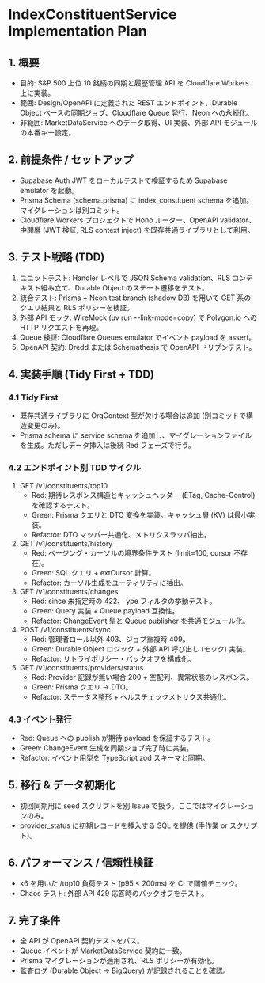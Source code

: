 ﻿# IndexConstituentService Implementation Plan

## 1. 概要
- 目的: S&P 500 上位 10 銘柄の同期と履歴管理 API を Cloudflare Workers 上に実装。
- 範囲: Design/OpenAPI に定義された REST エンドポイント、Durable Object ベースの同期ジョブ、Cloudflare Queue 発行、Neon への永続化。
- 非範囲: MarketDataService へのデータ取得、UI 実装、外部 API モジュールの本番キー設定。

## 2. 前提条件 / セットアップ
- Supabase Auth JWT をローカルテストで検証するため Supabase emulator を起動。
- Prisma Schema (schema.prisma) に index_constituent schema を追加。マイグレーションは別コミット。
- Cloudflare Workers プロジェクトで Hono ルーター、OpenAPI validator、中間層 (JWT 検証, RLS context inject) を既存共通ライブラリとして利用。

## 3. テスト戦略 (TDD)
1. ユニットテスト: Handler レベルで JSON Schema validation、RLS コンテキスト組み立て、Durable Object のステート遷移をテスト。
2. 統合テスト: Prisma + Neon test branch (shadow DB) を用いて GET 系のクエリ結果と RLS ポリシーを検証。
3. 外部 API モック: WireMock (uv run --link-mode=copy) で Polygon.io への HTTP リクエストを再現。
4. Queue 検証: Cloudflare Queues emulator でイベント payload を assert。
5. OpenAPI 契約: Dredd または Schemathesis で OpenAPI ドリブンテスト。

## 4. 実装手順 (Tidy First + TDD)
### 4.1 Tidy First
- 既存共通ライブラリに OrgContext 型が欠ける場合は追加 (別コミットで構造変更のみ)。
- Prisma schema に service schema を追加し、マイグレーションファイルを生成。ただしデータ挿入は後続 Red フェーズで行う。

### 4.2 エンドポイント別 TDD サイクル
1. GET /v1/constituents/top10
   - Red: 期待レスポンス構造とキャッシュヘッダー (ETag, Cache-Control) を確認するテスト。
   - Green: Prisma クエリと DTO 変換を実装。キャッシュ層 (KV) は最小実装。
   - Refactor: DTO マッパー共通化、メトリクスラッパ抽出。
2. GET /v1/constituents/history
   - Red: ページング・カーソルの境界条件テスト (limit=100, cursor 不存在)。
   - Green: SQL クエリ + 
extCursor 計算。
   - Refactor: カーソル生成をユーティリティに抽出。
3. GET /v1/constituents/changes
   - Red: since 未指定時の 422、	ype フィルタの挙動テスト。
   - Green: Query 実装 + Queue payload 互換性。
   - Refactor: ChangeEvent 型と Queue publisher を共通モジュール化。
4. POST /v1/constituents/sync
   - Red: 管理者ロール以外 403、ジョブ重複時 409。
   - Green: Durable Object ロジック + 外部 API 呼び出し (モック) 実装。
   - Refactor: リトライポリシー・バックオフを構成化。
5. GET /v1/constituents/providers/status
   - Red: Provider 記録が無い場合 200 + 空配列、異常状態のレスポンス。
   - Green: Prisma クエリ -> DTO。
   - Refactor: ステータス整形 + ヘルスチェックメトリクス共通化。

### 4.3 イベント発行
- Red: Queue への publish が期待 payload を保証するテスト。
- Green: ChangeEvent 生成を同期ジョブ完了時に実装。
- Refactor: イベント用型を TypeScript zod スキーマと同期。

## 5. 移行 & データ初期化
- 初回同期用に seed スクリプトを別 Issue で扱う。ここではマイグレーションのみ。
- provider_status に初期レコードを挿入する SQL を提供 (手作業 or スクリプト)。

## 6. パフォーマンス / 信頼性検証
- k6 を用いた /top10 負荷テスト (p95 < 200ms) を CI で閾値チェック。
- Chaos テスト: 外部 API 429 応答時のバックオフをテスト。

## 7. 完了条件
- 全 API が OpenAPI 契約テストをパス。
- Queue イベントが MarketDataService 契約に一致。
- Prisma マイグレーションが適用され、RLS ポリシーが有効化。
- 監査ログ (Durable Object -> BigQuery) が記録されることを確認。
